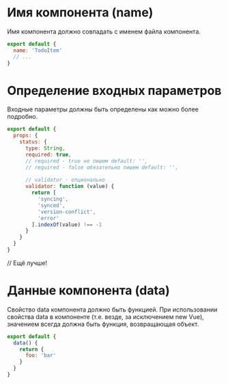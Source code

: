 




# Имя компонента (name)
Имя компонента должно совпадать с именем файла компонента.
```js
export default {
  name: 'TodoItem'
  // ...
}
```

# Определение входных параметров
Входные параметры должны быть определены как можно более подробно.
```js
export default {
  props: {
    status: {
      type: String,
      required: true,
      // required - true не пишем default: '',
      // required - false обязательно пишем default: '',
      
      // validator - опционально
      validator: function (value) {
        return [
          'syncing',
          'synced',
          'version-conflict',
          'error'
        ].indexOf(value) !== -1
      }
    }
  }
}
```

// Ещё лучше!



# Данные компонента (data)
Свойство data компонента должно быть функцией.
При использовании свойства data в компоненте (т.е. везде, за исключением new Vue),
значением всегда должна быть функция, возвращающая объект.

```js
export default {
  data() {
    return {
      foo: 'bar'
    }
  }
}
```